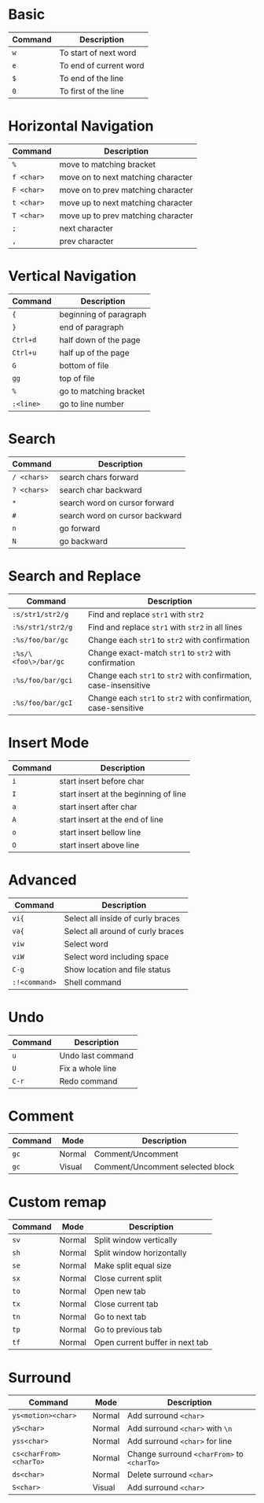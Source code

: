 # Basic

| Command | Description            |
| ------- | ---------------------- |
| `w`     | To start of next word  |
| `e`     | To end of current word |
| `$`     | To end of the line     |
| `0`     | To first of the line   |

# Horizontal Navigation

| Command        | Description                        |
| ---------- | ---------------------------------- |
| `%`        | move to matching bracket           |
| `f <char>` | move on to next matching character |
| `F <char>` | move on to prev matching character |
| `t <char>` | move up to next matching character |
| `T <char>` | move up to prev matching character |
| `;`        | next character                     |
| `,`        | prev character                     |

# Vertical Navigation

| Command   | Description            |
| --------- | ---------------------- |
| `{`       | beginning of paragraph |
| `}`       | end of paragraph       |
| `Ctrl+d`  | half down of the page  |
| `Ctrl+u`  | half up of the page    |
| `G`       | bottom of file         |
| `gg`      | top of file            |
| `%`       | go to matching bracket |
| `:<line>` | go to line number      |

# Search

| Command     | Description                    |
| ----------- | ------------------------------ |
| `/ <chars>` | search chars forward           |
| `? <chars>` | search char backward           |
| `*`         | search word on cursor forward  |
| `#`         | search word on cursor backward |
| `n`         | go forward                     |
| `N`         | go backward                    |
# Search and Replace
| Command              | Description                                                      |
| -------------------- | ---------------------------------------------------------------- |
| `:s/str1/str2/g`     | Find and replace `str1` with `str2`                              |
| `:%s/str1/str2/g`    | Find and replace `str1` with `str2` in all lines                 |
| `:%s/foo/bar/gc`     | Change each `str1` to `str2` with confirmation                   |
| `:%s/\<foo\>/bar/gc` | Change exact-match `str1` to `str2` with confirmation            |
| `:%s/foo/bar/gci`    | Change each `str1` to `str2` with confirmation, case-insensitive |
| `:%s/foo/bar/gcI`    | Change each `str1` to `str2` with confirmation, case-sensitive   |
# Insert Mode

| Command | Description                           |
| --- | ------------------------------------- |
| `i` | start insert before char              |
| `I` | start insert at the beginning of line |
| `a` | start insert after char               |
| `A` | start insert at the end of line       |
| `o` | start insert bellow line              |
| `O` | start insert above line               |

# Advanced

| Command       | Description                       |
| ------------- | --------------------------------- |
| `vi{`         | Select all inside of curly braces |
| `va{`         | Select all around of curly braces |
| `viw`         | Select word                       |
| `viW`         | Select word including space       |
| `C-g`         | Show location and file status     |
| `:!<command>` | Shell command                     |

# Undo

| Command | Description       |
| ------- | ----------------- |
| `u`     | Undo last command |
| `U`     | Fix a whole line  |
| `C-r`   | Redo command      |

# Comment
| Command | Mode   | Description                      |
| ------- | ------ | -------------------------------- |
| `gc`    | Normal | Comment/Uncomment                |
| `gc`    | Visual | Comment/Uncomment selected block |

# Custom remap
| Command | Mode   | Description                     |
| ------- | ------ | ------------------------------- |
| `sv`    | Normal | Split window vertically         |
| `sh`    | Normal | Split window horizontally       |
| `se`    | Normal | Make split equal size           |
| `sx`    | Normal | Close current split             |
| `to`    | Normal | Open new tab                    |
| `tx`    | Normal | Close current tab               |
| `tn`    | Normal | Go to next tab                  |
| `tp`    | Normal | Go to previous tab              |
| `tf`    | Normal | Open current buffer in next tab |

# Surround

| Command                | Mode   | Description                                |
| ---------------------- | ------ | ------------------------------------------ |
| `ys<motion><char>`     | Normal | Add surround `<char>`                      |
| `yS<char>`             | Normal | Add surround `<char>` with `\n`            |
| `yss<char>`            | Normal | Add surround `<char>` for line             |
| `cs<charFrom><charTo>` | Normal | Change surround `<charFrom>` to `<charTo>` |
| `ds<char>`             | Normal | Delete surround `<char>`                   |
| `S<char>`              | Visual | Add surround `<char>`                      |
